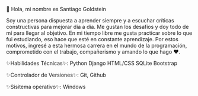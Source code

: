 👋 Hola, mi nombre es Santiago Goldstein

Soy una persona dispuesta a aprender siempre y a escuchar críticas constructivas para mejorar día a día.
Me gustan los desafíos y doy todo de mí para llegar al objetivo. 
En mi tiempo libre me gusta practicar sobre lo que fui estudiando, eso hace que esté en constante aprendizaje.
Por estos motivos, ingresé a esta hermosa carrera en el mundo de la programación, comprometido con el trabajo, compañerismo y amando lo que hago ❤️.

✨Habilidades Técnicas✨:
Python
Django
HTML/CSS
SQLite
Bootstrap

✨Controlador de Versiones✨:
Git, Github

✨Sisitema operativo✨: 
Windows
<!---
Santiago-Goldstein/Santiago-Goldstein is a ✨ special ✨ repository because its `README.md` (this file) appears on your GitHub profile.
You can click the Preview link to take a look at your changes.
--->
